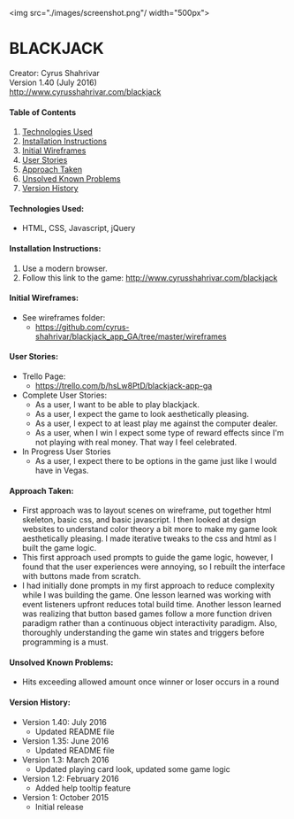 <img src="./images/screenshot.png"/ width="500px">

# BLACKJACK
Creator: Cyrus Shahrivar<br/>
Version 1.40 (July 2016)<br/>
http://www.cyrusshahrivar.com/blackjack

#### Table of Contents
1. [Technologies Used](#tech)
2. [Installation Instructions](#install)
3. [Initial Wireframes](#wireframes)
4. [User Stories](#userstories)
5. [Approach Taken](#approach)
6. [Unsolved Known Problems](#problems)
7. [Version History](#versions)

<a id="tech"></a>
####  Technologies Used:
- HTML, CSS, Javascript, jQuery

<a id="install"></a>
#### Installation Instructions:
1. Use a modern browser.
2. Follow this link to the game: http://www.cyrusshahrivar.com/blackjack

<a id="wireframes"></a>
#### Initial Wireframes:
- See wireframes folder:
  - https://github.com/cyrus-shahrivar/blackjack_app_GA/tree/master/wireframes

<a id="userstories"></a>
#### User Stories:
- Trello Page:
  - https://trello.com/b/hsLw8PtD/blackjack-app-ga
- Complete User Stories:
  - As a user, I want to be able to play blackjack.
  - As a user, I expect the game to look aesthetically pleasing.
  - As a user, I expect to at least play me against the computer dealer.
  - As a user, when I win I expect some type of reward effects since I'm not playing with real money.  That way I feel celebrated.
- In Progress User Stories
  - As a user, I expect there to be options in the game just like I would have in Vegas.

<a id="approach"></a>
#### Approach Taken:
- First approach was to layout scenes on wireframe, put together html skeleton, basic css, and basic javascript.  I then looked at design websites to understand color theory a bit more to make my game look aesthetically pleasing.  I made iterative tweaks to the css and html as I built the game logic.
- This first approach used prompts to guide the game logic, however, I found that the user experiences were annoying, so I rebuilt the interface with buttons made from scratch.
- I had initially done prompts in my first approach to reduce complexity while I was building the game.  One lesson learned was working with event listeners upfront reduces total build time.  Another lesson learned was realizing that button based games follow a more function driven paradigm rather than a continuous object interactivity paradigm.  Also, thoroughly understanding the game win states and triggers before programming is a must.

<a id="problems"></a>
#### Unsolved Known Problems:
- Hits exceeding allowed amount once winner or loser occurs in a round

<a id="versions"></a>
#### Version History:
- Version 1.40: July 2016
  - Updated README file
- Version 1.35: June 2016
  - Updated README file
- Version 1.3: March 2016
  - Updated playing card look, updated some game logic
- Version 1.2: February 2016
  - Added help tooltip feature
- Version 1: October 2015
  - Initial release
